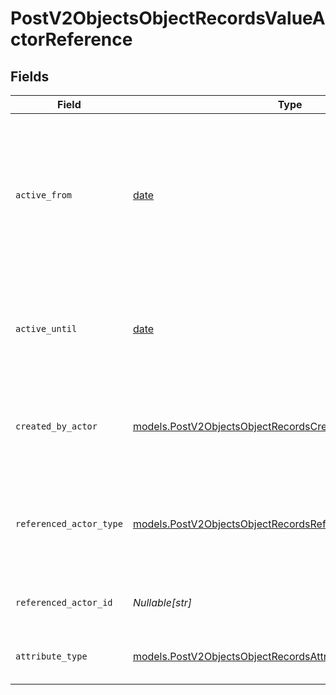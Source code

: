 # PostV2ObjectsObjectRecordsValueActorReference


## Fields

| Field                                                                                                                              | Type                                                                                                                               | Required                                                                                                                           | Description                                                                                                                        | Example                                                                                                                            |
| ---------------------------------------------------------------------------------------------------------------------------------- | ---------------------------------------------------------------------------------------------------------------------------------- | ---------------------------------------------------------------------------------------------------------------------------------- | ---------------------------------------------------------------------------------------------------------------------------------- | ---------------------------------------------------------------------------------------------------------------------------------- |
| `active_from`                                                                                                                      | [date](https://docs.python.org/3/library/datetime.html#date-objects)                                                               | :heavy_check_mark:                                                                                                                 | The point in time at which this value was made "active". `active_from` can be considered roughly analogous to `created_at`.        | 2023-01-01T15:00:00.000000000Z                                                                                                     |
| `active_until`                                                                                                                     | [date](https://docs.python.org/3/library/datetime.html#date-objects)                                                               | :heavy_check_mark:                                                                                                                 | The point in time at which this value was deactivated. If `null`, the value is active.                                             | 2023-01-01T15:00:00.000000000Z                                                                                                     |
| `created_by_actor`                                                                                                                 | [models.PostV2ObjectsObjectRecordsCreatedByActor1](../models/postv2objectsobjectrecordscreatedbyactor1.md)                         | :heavy_check_mark:                                                                                                                 | The actor that created this value.                                                                                                 | {<br/>"type": "workspace-member",<br/>"id": "50cf242c-7fa3-4cad-87d0-75b1af71c57b"<br/>}                                           |
| `referenced_actor_type`                                                                                                            | [models.PostV2ObjectsObjectRecordsReferencedActorType](../models/postv2objectsobjectrecordsreferencedactortype.md)                 | :heavy_check_mark:                                                                                                                 | The type of the referenced actor. [Read more information on actor types here](/docs/actors).                                       | workspace-member                                                                                                                   |
| `referenced_actor_id`                                                                                                              | *Nullable[str]*                                                                                                                    | :heavy_check_mark:                                                                                                                 | The ID of the referenced actor.                                                                                                    | 50cf242c-7fa3-4cad-87d0-75b1af71c57b                                                                                               |
| `attribute_type`                                                                                                                   | [models.PostV2ObjectsObjectRecordsAttributeTypeActorReference](../models/postv2objectsobjectrecordsattributetypeactorreference.md) | :heavy_check_mark:                                                                                                                 | The attribute type of the value.                                                                                                   | actor-reference                                                                                                                    |